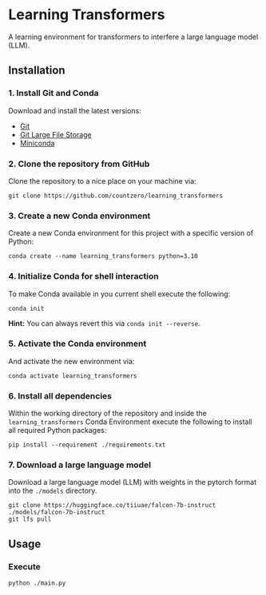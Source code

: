 # Learning Transformers

A learning environment for transformers to interfere a large language model (LLM).

## Installation

### 1. Install Git and Conda

Download and install the latest versions:

* [Git](https://git-scm.com/downloads)
* [Git Large File Storage](https://git-lfs.com)
* [Miniconda](https://conda.io/projects/conda/en/stable/user-guide/install)

### 2. Clone the repository from GitHub

Clone the repository to a nice place on your machine via:

```Shell
git clone https://github.com/countzero/learning_transformers
```

### 3. Create a new Conda environment

Create a new Conda environment for this project with a specific version of Python:

```Shell
conda create --name learning_transformers python=3.10
```

### 4. Initialize Conda for shell interaction

To make Conda available in you current shell execute the following:

```Shell
conda init
```

**Hint:** You can always revert this via `conda init --reverse`.

### 5. Activate the Conda environment

And activate the new environment via:

```Shell
conda activate learning_transformers
```

### 6. Install all dependencies

Within the working directory of the repository and inside the `learning_transformers` Conda Environment execute the following to install all required Python packages:

```Shell
pip install --requirement ./requirements.txt
```

### 7. Download a large language model

Download a large language model (LLM) with weights in the pytorch format into the `./models` directory.

```Shell
git clone https://huggingface.co/tiiuae/falcon-7b-instruct ./models/falcon-7b-instruct
git lfs pull
```

## Usage

### Execute

```Shell
python ./main.py
```
